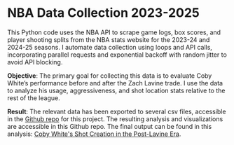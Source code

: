 # NBA Data Collection 2023-2025
This Python code uses the NBA API to scrape game logs, box scores, and player shooting splits from the NBA stats website for the 2023-24 and 2024-25 seasons. I automate data collection using loops and API calls, incorporating parallel requests and exponential backoff with random jitter to avoid API blocking.

**Objective**: The primary goal for collecting this data is to evaluate Coby White’s performance before and after the Zach Lavine trade. I use the data to analyze his usage, aggressiveness, and shot location stats relative to the rest of the league. 

**Result**: The relevant data has been exported to several csv files, accessible in the [Github repo](https://github.com/maezellemillan/coby_white_shot_creation_analysis) for this project. The resulting analysis and visualizations are accessible in this Github repo. The final output can be found in this analysis: [Coby White's Shot Creation in the Post-Lavine Era](https://medium.com/@maezellemillan_87186/coby-whites-shot-creation-in-the-post-lavine-era-98fca6c22f16).
